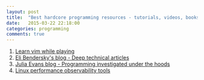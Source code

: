 ```yaml
---
layout: post
title:  "Best hardcore programming resources - tutorials, videos, books"
date:   2015-03-22 22:18:00
categories: programming
comments: true
---
```

1. [Learn vim while playing](http://vim-adventures.com/)
1. [Eli Bendersky's blog - Deep technical articles](http://eli.thegreenplace.net/tag/articles)
1. [Julia Evans blog - Programming investigated under the hoods](http://jvns.ca/)
1. [Linux performance observability tools](http://www.brendangregg.com/Perf/linux_observability_tools.png)